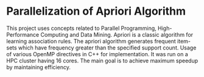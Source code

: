 # Parallelization of Apriori Algorithm

This project uses concepts related to Parallel Programming, High-Performance Computing and Data Mining. Apriori is a classic algorithm for learning association rules. The apriori algorithm generates frequent item-sets which have frequency greater than the specified support count. Usage of various OpenMP directives in C++ for implementation. It was run on a HPC cluster having 16 cores. The main goal is to achieve maximum speedup by maintaining efficiency.
